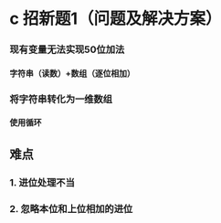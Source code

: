 # c 招新题1（问题及解决方案）
### 现有变量无法实现50位加法
#### 字符串（读数）+数组（逐位相加）
### 将字符串转化为一维数组
#### 使用循环
## 难点
### 1. 进位处理不当
### 2. 忽略本位和上位相加的进位
